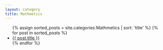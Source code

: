 ```yaml
---
layout: category
title: Mathmetics
---
```


<ul class="arc-list">
  {% assign sorted_posts = site.categories.Mathmetics | sort: 'title' %}
  {% for post in sorted_posts %}
    <li><a href="{{ post.url }}">{{ post.title }}</a></li>
  {% endfor %}
</ul>
